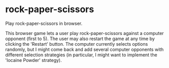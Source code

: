 # rock-paper-scissors
Play rock-paper-scissors in browser.

This browser game lets a user play rock-paper-scissors against a computer
opponent (first to 5). The user may also restart the game at any time by
clicking the 'Restart' button. The computer currently selects options randomly, 
but I might come back and add several computer opponents with different 
selection strategies (in particular, I might want to implement the 'Iocaine
Powder' strategy).
